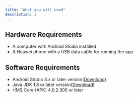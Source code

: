 ```yaml
---
title: "What you will need"
description: 1
---
```

<h2>
	<strong>Hardware Requirements</strong>
</h2>
<ul>
	<li>A computer with Android Studio installed</li>
	<li>A Huawei phone with a USB data cable for running the app</li>
</ul>
<h2>
	<strong>Software Requirements</strong>
</h2>
<ul>
	<li>Android Studio 3.x or later version(<a href="https://developer.android.com/studio" target="_blank">Download</a>)</li>
  <li>Java JDK 1.8 or later version(<a href="https://www.oracle.com/java/technologies/javase-downloads.html" target="_blank">Download</a>)</li>
	<li>HMS Core (APK) 4.0.2.300 or later</li>
</ul>
